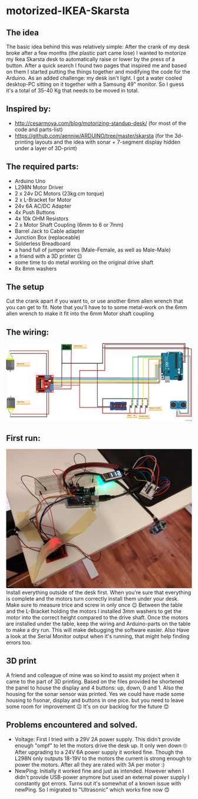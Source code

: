 # motorized-IKEA-Skarsta


## The idea
The basic idea behind this was relatively simple: After the crank of my desk broke after a few months (the plastic part came lose) I wanted to motorize my Ikea Skarsta desk to automatically raise or lower by the press of a button. After a quick search I found two pages that inspired me and based on them I started putting the things together and modifying the code for the Arduino. As an added challenge: my desk isn't light. I got a water cooled desktop-PC sitting on it together with a Samsung 49" monitor. So I guess it's a total of 35-40 Kg that needs to be moved in total.

## Inspired by:
* http://cesarmoya.com/blog/motorizing-standup-desk/ (for most of the code and parts-list)
* https://github.com/aenniw/ARDUINO/tree/master/skarsta (for the 3d-printing layouts and the idea with sonar + 7-segment display hidden under a layer of 3D-print)

## The required parts:
* Arduino Uno
* L298N Motor Driver
* 2 x 24v DC Motors (23kg.cm torque)
* 2 x L-Bracket for Motor
* 24v 6A AC/DC Adapter
* 4x Push Buttons
* 4x 10k OHM Resistors
* 2 x Motor Shaft Coupling (6mm to 6 or 7mm)
* Barrel Jack to Cable adapter
* Junction Box (replaceable)
* Solderless Breadboard
* a hand full of jumper wires (Male-Female, as well as Male-Male)
* a friend with a 3D printer 😉
* some time to do metal working on the original drive shaft
* 8x 8mm washers

## The setup
Cut the crank apart if you want to, or use another 6mm allen wrench that you can get to fit. Note that you'll have to to some metal-work on the 6mm allen wrench to make it fit into the 6mm Motor shaft coupling

## The wiring:
![Wiring for the Ikea Skarsta project](https://github.com/DerRheingold/motorized-IKEA-Skarsta/blob/main/wiring/MotorControlWithSonar.jpg)

## First run:
![First setup of the system](https://github.com/DerRheingold/motorized-IKEA-Skarsta/blob/main/_pictures/first%20setup.jpg)
Install everything outside of the desk first. When you're sure that everything is complete and the motors turn correctly install them under your desk. Make sure to measure trice and screw in only once 😉 Between the table and the L-Bracket holding the motors I installed 3mm washers to get the motor into the correct height compared to the drive shaft. 
Once the motors are installed under the table, keep the wiring and Arduino-parts on the table to make a dry run. This will make debugging the software easier. Also Have a look at the Serial Monitor output when it's running, that might help finding errors too.

## 3D print
A friend and colleague of mine was so kind to assist my project when it came to the part of 3D printing. Based on the files provided he shortened the panel to house the display and 4 buttons: up, down, 0 and 1.
Also the housing for the sonar sensor was printed. Yes we could have made some housing to fisonar, display and buttons in one pice. but you need to leave some room for improvement 😉 It's on our backlog for the future 😊

## Problems encountered and solved.
* Voltage: First I tried with a 29V 2A power supply. This didn't provide enough "ompf" to let the motors drive the desk up. It only wen down 🙄 After upgrading to a 24V 6A power supply it worked fine. Though the L298N only outputs 18-19V to the motors the current is strong enough to power the motors. After all they are rated with 3A per motor :)
* NewPing: Initially it worked fine and just as intended. However when I didn't provide USB-power anymore but used an external power supply I constantly got errors. Turns out it's somewhat of a known issue with newPing. So I migrated to "Ultrasonic" which works fine now 😊
